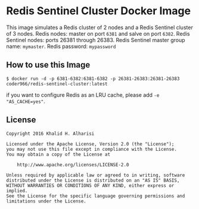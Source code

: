 # Redis Sentinel Cluster Docker Image

This image simulates a Redis cluster of 2 nodes and a Redis Sentinel cluster of 3 nodes.
Redis nodes: master on port `6381` and salve on port `6382`.
Redis Sentinel nodes: ports 26381 through 26383.
Redis Sentinel master group name: `mymaster`.
Redis password: `mypassword`

## How to use this Image

`$ docker run -d -p 6381-6382:6381-6382 -p 26381-26383:26381-26383 coder966/redis-sentinel-cluster:latest`

if you want to configure Redis as an LRU cache, please add `-e "AS_CACHE=yes"`.

## License

```
Copyright 2016 Khalid H. Alharisi

Licensed under the Apache License, Version 2.0 (the "License");
you may not use this file except in compliance with the License.
You may obtain a copy of the License at

    http://www.apache.org/licenses/LICENSE-2.0

Unless required by applicable law or agreed to in writing, software
distributed under the License is distributed on an "AS IS" BASIS,
WITHOUT WARRANTIES OR CONDITIONS OF ANY KIND, either express or implied.
See the License for the specific language governing permissions and
limitations under the License.
```
